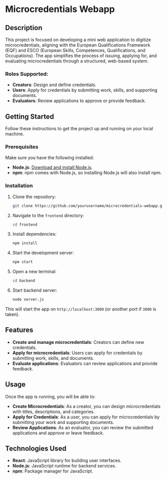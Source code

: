# Microcredentials Webapp

## Description
This project is focused on developing a mini web application to digitize microcredentials, aligning with the European Qualifications Framework (EQF) and ESCO (European Skills, Competences, Qualifications, and Occupations). The app simplifies the process of issuing, applying for, and evaluating microcredentials through a structured, web-based system.

### Roles Supported:
- **Creators**: Design and define credentials.
- **Users**: Apply for credentials by submitting work, skills, and supporting documents.
- **Evaluators**: Review applications to approve or provide feedback.

## Getting Started

Follow these instructions to get the project up and running on your local machine.

### Prerequisites
Make sure you have the following installed:
- **Node.js**: [Download and install Node.js](https://nodejs.org/).
- **npm**: npm comes with Node.js, so installing Node.js will also install npm.

### Installation

1. Clone the repository:
    ```bash
    git clone https://github.com/yourusername/microcredentials-webapp.git
    ```

2. Navigate to the `frontend` directory:
    ```bash
    cd frontend
    ```

3. Install dependencies:
    ```bash
    npm install
    ```

4. Start the development server:
    ```bash
    npm start
    ```
    
5. Open a new terminal:
    ```bash
    cd backend
    ```
    
6. Start backend server:
    ```bash
    node server.js
    ```

This will start the app on `http://localhost:3000` (or another port if `3000` is taken).

## Features
- **Create and manage microcredentials**: Creators can define new credentials.
- **Apply for microcredentials**: Users can apply for credentials by submitting work, skills, and documents.
- **Evaluate applications**: Evaluators can review applications and provide feedback.

## Usage

Once the app is running, you will be able to:

- **Create Microcredentials**: As a creator, you can design microcredentials with titles, descriptions, and categories.
- **Apply for Credentials**: As a user, you can apply for microcredentials by submitting your work and supporting documents.
- **Review Applications**: As an evaluator, you can review the submitted applications and approve or leave feedback.

## Technologies Used
- **React**: JavaScript library for building user interfaces.
- **Node.js**: JavaScript runtime for backend services.
- **npm**: Package manager for JavaScript.
